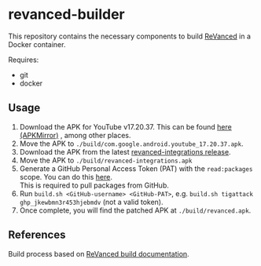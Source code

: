 # revanced-builder

This repository contains the necessary components to build [ReVanced](https://github.com/revanced) in a Docker container.

Requires:
* git
* docker

## Usage

1. Download the APK for YouTube v17.20.37. This can be found [here 
(APKMirror)](https://www.apkmirror.com/apk/google-inc/youtube/youtube-17-20-37-release/youtube-17-20-37-2-android-apk-download/) 
, among other places.
2. Move the APK to `./build/com.google.android.youtube_17.20.37.apk`.
3. Download the APK from the latest [revanced-integrations 
release](https://github.com/revanced/revanced-integrations/releases/latest).
4. Move the APK to `./build/revanced-integrations.apk`
5. Generate a GitHub Personal Access Token (PAT) with the `read:packages` scope. You can do this 
[here](https://github.com/settings/tokens/new?scopes=read:packages&description=Revanced).  
This is required to pull packages from GitHub.
6. Run `build.sh <GitHub-username> <GitHub-PAT>`, e.g. `build.sh tigattack ghp_jkewbmn3r453hjebmdv` (not a valid 
token).
7. Once complete, you will find the patched APK at `./build/revanced.apk`.

## References

Build process based on [ReVanced build documentation](https://github.com/revanced/revanced-documentation/wiki).
